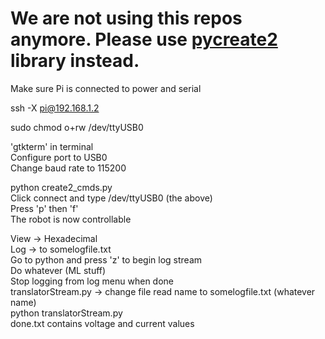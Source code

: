 # We are not using this repos anymore. Please use [pycreate2](https://github.com/parallel-ml/pycreate2) library instead.

Make sure Pi is connected to power and serial  

ssh -X pi@192.168.1.2  

sudo chmod o+rw /dev/ttyUSB0  

'gtkterm' in terminal  
Configure port to USB0  
Change baud rate to 115200  


python create2_cmds.py  
Click connect and type /dev/ttyUSB0 (the above)  
Press 'p' then 'f'  
The robot is now controllable  


View -> Hexadecimal  
Log -> to somelogfile.txt  
Go to python and press 'z' to begin log stream  
Do whatever (ML stuff)  
Stop logging from log menu when done  
translatorStream.py -> change file read name to somelogfile.txt (whatever name)  
python translatorStream.py  
done.txt contains voltage and current values  
